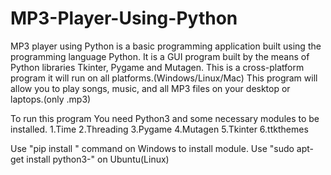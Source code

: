 # MP3-Player-Using-Python
MP3 player using Python is a basic programming application built using the programming language Python. It is a GUI program built by the means of Python libraries Tkinter, Pygame and Mutagen.
This is a cross-platform program it will run on all platforms.(Windows/Linux/Mac)
This program will allow you to play songs, music, and all MP3 files on your desktop or laptops.(only .mp3)

To run this program You need Python3 and some necessary modules to be installed.
1.Time
2.Threading
3.Pygame
4.Mutagen
5.Tkinter
6.ttkthemes

Use "pip install <module name>" command on Windows to install module.
Use "sudo apt-get install python3-<module name>" on Ubuntu(Linux)
